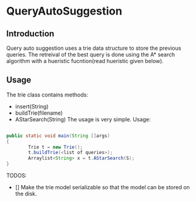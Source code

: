 # QueryAutoSuggestion
## Introduction
Query auto suggestion uses a trie data structure to store the previous queries. The retreival of the best query is done using the A* search algorithm with a hueristic fucntion(read hueristic given below).

## Usage
The trie class contains methods:
- insert(String)
- buildTrie(filename)
- AStarSearch(String)
The usage is very simple. Usage:
```java

public static void main(String []args)
{
        Trie t = new Trie();
        t.buildTrie(<list of queries>);
        Arraylist<String> x = t.AStarSearch(S);
}
```

TODOS:
- [] Make the trie model serializable so that the model can be stored on the disk.